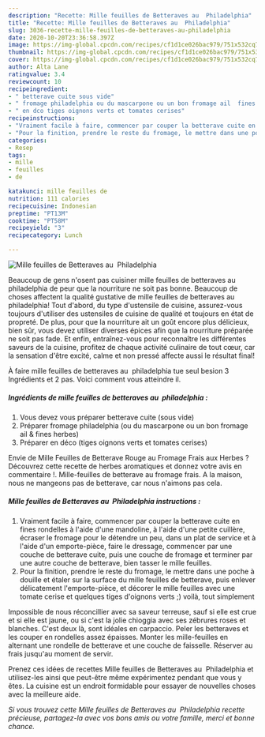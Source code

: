 ```yaml
---
description: "Recette: Mille feuilles de Betteraves au  Philadelphia"
title: "Recette: Mille feuilles de Betteraves au  Philadelphia"
slug: 3036-recette-mille-feuilles-de-betteraves-au-philadelphia
date: 2020-10-20T23:36:58.397Z
image: https://img-global.cpcdn.com/recipes/cf1d1ce026bac979/751x532cq70/mille-feuilles-de-betteraves-au-philadelphia-photo-principale-de-la-recette.jpg
thumbnail: https://img-global.cpcdn.com/recipes/cf1d1ce026bac979/751x532cq70/mille-feuilles-de-betteraves-au-philadelphia-photo-principale-de-la-recette.jpg
cover: https://img-global.cpcdn.com/recipes/cf1d1ce026bac979/751x532cq70/mille-feuilles-de-betteraves-au-philadelphia-photo-principale-de-la-recette.jpg
author: Alta Lane
ratingvalue: 3.4
reviewcount: 10
recipeingredient:
- " betterave cuite sous vide"
- " fromage philadelphia ou du mascarpone ou un bon fromage ail  fines herbes"
- " en dco tiges oignons verts et tomates cerises"
recipeinstructions:
- "Vraiment facile à faire, commencer par couper la betterave cuite en fines rondelles à l&#39;aide d&#39;une mandoline, à l&#39;aide d&#39;une petite cuillère, écraser le fromage pour le détendre un peu, dans un plat de service et à l&#39;aide d&#39;un emporte-pièce, faire le dressage, commencer par une couche de betterave cuite, puis une couche de fromage et terminer par une autre couche de betterave, bien tasser le mille feuilles."
- "Pour la finition, prendre le reste du fromage, le mettre dans une poche à douille et étaler sur la surface du mille feuilles de betterave, puis enlever délicatement l&#39;emporte-pièce, et décorer le mille feuilles avec une tomate cerise et quelques tiges d&#39;oignons verts ;) voilà, tout simplement"
categories:
- Resep
tags:
- mille
- feuilles
- de

katakunci: mille feuilles de 
nutrition: 111 calories
recipecuisine: Indonesian
preptime: "PT13M"
cooktime: "PT58M"
recipeyield: "3"
recipecategory: Lunch

---
```



![Mille feuilles de Betteraves au  Philadelphia](https://img-global.cpcdn.com/recipes/cf1d1ce026bac979/751x532cq70/mille-feuilles-de-betteraves-au-philadelphia-photo-principale-de-la-recette.jpg)

Beaucoup de gens n'osent pas cuisiner mille feuilles de betteraves au  philadelphia de peur que la nourriture ne soit pas bonne. Beaucoup de choses affectent la qualité gustative de mille feuilles de betteraves au  philadelphia! Tout d'abord, du type d'ustensile de cuisine, assurez-vous toujours d'utiliser des ustensiles de cuisine de qualité et toujours en état de propreté. De plus, pour que la nourriture ait un goût encore plus délicieux, bien sûr, vous devez utiliser diverses épices afin que la nourriture préparée ne soit pas fade. Et enfin, entraînez-vous pour reconnaître les différentes saveurs de la cuisine, profitez de chaque activité culinaire de tout cœur, car la sensation d'être excité, calme et non pressé affecte aussi le résultat final!

<!--inarticleads1-->

À faire mille feuilles de betteraves au  philadelphia tue seul besion 3 Ingrédients et 2 pas. Voici comment vous atteindre il.

##### Ingrédients de mille feuilles de betteraves au  philadelphia :

1. Vous devez vous préparer  betterave cuite (sous vide)
1. Préparer  fromage philadelphia (ou du mascarpone ou un bon fromage ail &amp; fines herbes)
1. Préparer  en déco (tiges oignons verts et tomates cerises)


Envie de Mille Feuilles de Betterave Rouge au Fromage Frais aux Herbes ? Découvrez cette recette de herbes aromatiques et donnez votre avis en commentaire !. Mille-feuilles de betterave au fromage frais. A la maison, nous ne mangeons pas de betterave, car nous n&#39;aimons pas cela. 

<!--inarticleads2-->

##### Mille feuilles de Betteraves au  Philadelphia instructions :

1. Vraiment facile à faire, commencer par couper la betterave cuite en fines rondelles à l&#39;aide d&#39;une mandoline, à l&#39;aide d&#39;une petite cuillère, écraser le fromage pour le détendre un peu, dans un plat de service et à l&#39;aide d&#39;un emporte-pièce, faire le dressage, commencer par une couche de betterave cuite, puis une couche de fromage et terminer par une autre couche de betterave, bien tasser le mille feuilles.
1. Pour la finition, prendre le reste du fromage, le mettre dans une poche à douille et étaler sur la surface du mille feuilles de betterave, puis enlever délicatement l&#39;emporte-pièce, et décorer le mille feuilles avec une tomate cerise et quelques tiges d&#39;oignons verts ;) voilà, tout simplement


Impossible de nous réconcillier avec sa saveur terreuse, sauf si elle est crue et si elle est jaune, ou si c&#39;est la jolie chioggia avec ses zébrures roses et blanches. C&#39;est deux là, sont idéales en carpaccio. Peler les betteraves et les couper en rondelles assez épaisses. Monter les mille-feuilles en alternant une rondelle de betterave et une couche de faisselle. Réserver au frais jusqu&#39;au moment de servir. 

<!--inarticleads1-->

<p>
Prenez ces idées de recettes Mille feuilles de Betteraves au  Philadelphia et utilisez-les ainsi que peut-être même expérimentez pendant que vous y êtes. La cuisine est un endroit formidable pour essayer de nouvelles choses avec la meilleure aide.
</p>

<p>
<i>Si vous trouvez cette Mille feuilles de Betteraves au  Philadelphia recette précieuse, partagez-la avec vos bons amis ou votre famille, merci et bonne chance.</i>
</p>
